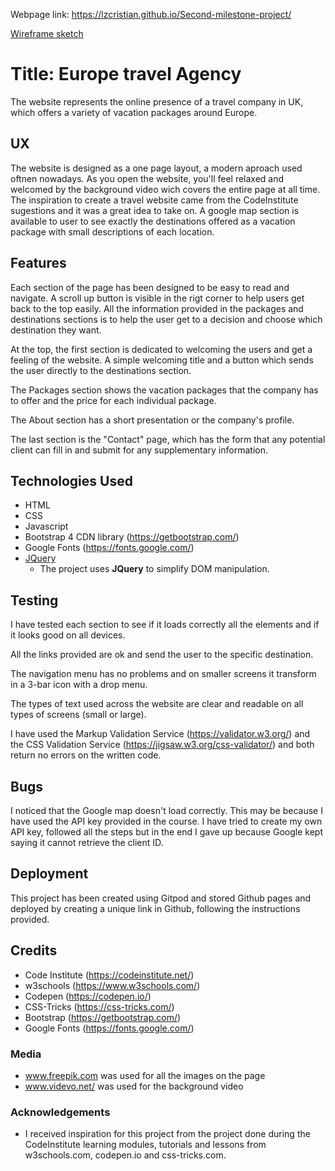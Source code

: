 Webpage link: https://lzcristian.github.io/Second-milestone-project/


[Wireframe sketch](/workspace/Second-milestone-project/mockup.pdf)

# Title: Europe travel Agency

The website represents the online presence of a travel company in UK, which offers a variety of vacation packages around Europe.

 
## UX
 
The website is designed as a one page layout, a modern aproach used oftnen nowadays. 
As you open the website, you'll feel relaxed and welcomed by the background video wich covers the entire page at all time. The inspiration to create a travel website came from the CodeInstitute sugestions and it was a great idea to take on.
A google map section is available to user to see exactly the destinations offered as a vacation package with small descriptions of each location.


## Features

Each section of the page has been designed to be easy to read and navigate.
A scroll up button is visible in the rigt corner to help users get back to the top easily.
All the information provided in the packages and destinations sections is to help the user get to a decision and choose which destination they want.

At the top, the first section is dedicated to welcoming the users and get a feeling of the website.
A simple welcoming title and a button which sends the user directly to the destinations section.

The Packages section shows the vacation packages that the company has to offer and the price for each individual package. 

The About section has a short presentation or the company's profile.

The last section is the "Contact" page, which has the form that any potential client can fill in and submit for any supplementary information. 




## Technologies Used

- HTML
- CSS
- Javascript 
- Bootstrap 4 CDN library (https://getbootstrap.com/)
- Google Fonts (https://fonts.google.com/)
- [JQuery](https://jquery.com)
   - The project uses **JQuery** to simplify DOM manipulation.



## Testing

I have tested each section to see if it loads correctly all the elements and if it looks good on all devices. 

All the links provided are ok and send the user to the specific destination.

The navigation menu has no problems and on smaller screens it transform in a 3-bar icon with a drop menu.  

The types of text used across the website are clear and readable on all types of screens (small or large). 

I have used the Markup Validation Service (https://validator.w3.org/) and the CSS Validation Service (https://jigsaw.w3.org/css-validator/) and both return no errors on the written code.

## Bugs

I noticed that the Google map doesn't load correctly. This may be because I have used the API key provided in the course. I have tried to create my own API key, followed all the steps but in the end I gave up because Google kept saying it cannot retrieve the client ID.


## Deployment

This project has been created using Gitpod and stored Github pages and deployed by creating a unique link in Github, following the instructions provided. 


## Credits

- Code Institute (https://codeinstitute.net/)
- w3schools (https://www.w3schools.com/)
- Codepen (https://codepen.io/)
- CSS-Tricks (https://css-tricks.com/)
- Bootstrap (https://getbootstrap.com/)
- Google Fonts (https://fonts.google.com/) 



### Media
- www.freepik.com was used for all the images on the page
- www.videvo.net/ was used for the background video

### Acknowledgements

- I received inspiration for this project from the project done during the CodeInstitute learning modules, tutorials and lessons from w3schools.com, codepen.io and css-tricks.com.